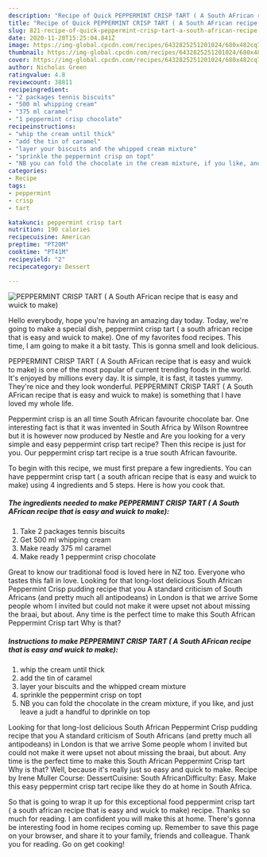 ```yaml
---
description: "Recipe of Quick PEPPERMINT CRISP TART ( A South AFrican recipe that is easy and wuick to make)"
title: "Recipe of Quick PEPPERMINT CRISP TART ( A South AFrican recipe that is easy and wuick to make)"
slug: 821-recipe-of-quick-peppermint-crisp-tart-a-south-african-recipe-that-is-easy-and-wuick-to-make
date: 2020-11-20T15:25:04.841Z
image: https://img-global.cpcdn.com/recipes/6432825251201024/680x482cq70/peppermint-crisp-tart-a-south-african-recipe-that-is-easy-and-wuick-to-make-recipe-main-photo.jpg
thumbnail: https://img-global.cpcdn.com/recipes/6432825251201024/680x482cq70/peppermint-crisp-tart-a-south-african-recipe-that-is-easy-and-wuick-to-make-recipe-main-photo.jpg
cover: https://img-global.cpcdn.com/recipes/6432825251201024/680x482cq70/peppermint-crisp-tart-a-south-african-recipe-that-is-easy-and-wuick-to-make-recipe-main-photo.jpg
author: Nicholas Green
ratingvalue: 4.8
reviewcount: 38811
recipeingredient:
- "2 packages tennis biscuits"
- "500 ml whipping cream"
- "375 ml caramel"
- "1 peppermint crisp chocolate"
recipeinstructions:
- "whip the cream until thick"
- "add the tin of caramel"
- "layer your biscuits and the whipped cream mixture"
- "sprinkle the peppermint crisp on topt"
- "NB you can fold the chocolate in the cream mixture, if you like, and just leave a judt a handful to dprinkle on top"
categories:
- Recipe
tags:
- peppermint
- crisp
- tart

katakunci: peppermint crisp tart 
nutrition: 190 calories
recipecuisine: American
preptime: "PT20M"
cooktime: "PT41M"
recipeyield: "2"
recipecategory: Dessert

---
```



![PEPPERMINT CRISP TART ( A South AFrican recipe that is easy and wuick to make)](https://img-global.cpcdn.com/recipes/6432825251201024/680x482cq70/peppermint-crisp-tart-a-south-african-recipe-that-is-easy-and-wuick-to-make-recipe-main-photo.jpg)

Hello everybody, hope you're having an amazing day today. Today, we're going to make a special dish, peppermint crisp tart ( a south african recipe that is easy and wuick to make). One of my favorites food recipes. This time, I am going to make it a bit tasty. This is gonna smell and look delicious.

PEPPERMINT CRISP TART ( A South AFrican recipe that is easy and wuick to make) is one of the most popular of current trending foods in the world. It's enjoyed by millions every day. It is simple, it is fast, it tastes yummy. They're nice and they look wonderful. PEPPERMINT CRISP TART ( A South AFrican recipe that is easy and wuick to make) is something that I have loved my whole life.

Peppermint crisp is an all time South African favourite chocolate bar. One interesting fact is that it was invented in South Africa by Wilson Rowntree but it is however now produced by Nestle and Are you looking for a very simple and easy peppermint crisp tart recipe? Then this recipe is just for you. Our peppermint crisp tart recipe is a true south African favourite.


To begin with this recipe, we must first prepare a few ingredients. You can have peppermint crisp tart ( a south african recipe that is easy and wuick to make) using 4 ingredients and 5 steps. Here is how you cook that.

<!--inarticleads1-->

##### The ingredients needed to make PEPPERMINT CRISP TART ( A South AFrican recipe that is easy and wuick to make):

1. Take 2 packages tennis biscuits
1. Get 500 ml whipping cream
1. Make ready 375 ml caramel
1. Make ready 1 peppermint crisp chocolate


Great to know our traditional food is loved here in NZ too. Everyone who tastes this fall in love. Looking for that long-lost delicious South African Peppermint Crisp pudding recipe that you A standard criticism of South Africans (and pretty much all antipodeans) in London is that we arrive Some people whom I invited but could not make it were upset not about missing the braai, but about. Any time is the perfect time to make this South African Peppermint Crisp tart Why is that? 

<!--inarticleads2-->

##### Instructions to make PEPPERMINT CRISP TART ( A South AFrican recipe that is easy and wuick to make):

1. whip the cream until thick
1. add the tin of caramel
1. layer your biscuits and the whipped cream mixture
1. sprinkle the peppermint crisp on topt
1. NB you can fold the chocolate in the cream mixture, if you like, and just leave a judt a handful to dprinkle on top


Looking for that long-lost delicious South African Peppermint Crisp pudding recipe that you A standard criticism of South Africans (and pretty much all antipodeans) in London is that we arrive Some people whom I invited but could not make it were upset not about missing the braai, but about. Any time is the perfect time to make this South African Peppermint Crisp tart Why is that? Well, because it&#39;s really just so easy and quick to make. Recipe by Irene Muller Course: DessertCuisine: South AfricanDifficulty: Easy. Make this easy peppermint crisp tart recipe like they do at home in South Africa. 

So that is going to wrap it up for this exceptional food peppermint crisp tart ( a south african recipe that is easy and wuick to make) recipe. Thanks so much for reading. I am confident you will make this at home. There's gonna be interesting food in home recipes coming up. Remember to save this page on your browser, and share it to your family, friends and colleague. Thank you for reading. Go on get cooking!

